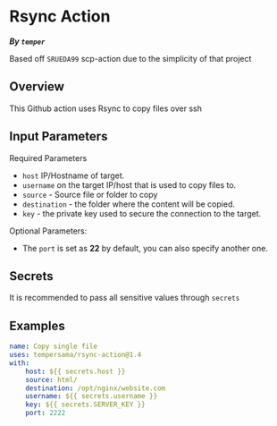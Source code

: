 # Rsync Action

***By `temper`***

Based off `SRUEDA99` scp-action due to the simplicity of that project

## Overview

This Github action uses Rsync to copy files over ssh 

## Input Parameters

Required Parameters

* `host` IP/Hostname of target.
* `username` on the target IP/host that is used to copy files to.
* `source` - Source file or folder to copy
* `destination` - the folder where the content will be copied.
* `key` - the private key used to secure the connection to the target.

Optional Parameters:

- The `port` is set as **22** by default, you can also specify another one.

## Secrets

It is recommended to pass all sensitive values through `secrets`

## Examples

```yaml
name: Copy single file
uses: tempersama/rsync-action@1.4
with:
    host: ${{ secrets.host }}
	source: html/
	destination: /opt/nginx/website.com
    username: ${{ secrets.username }}
    key: ${{ secrets.SERVER_KEY }}
	port: 2222
```

